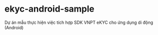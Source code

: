 # ekyc-android-sample
Dự án mẫu thực hiện việc tích hợp SDK VNPT eKYC cho ứng dụng di động (Android)
